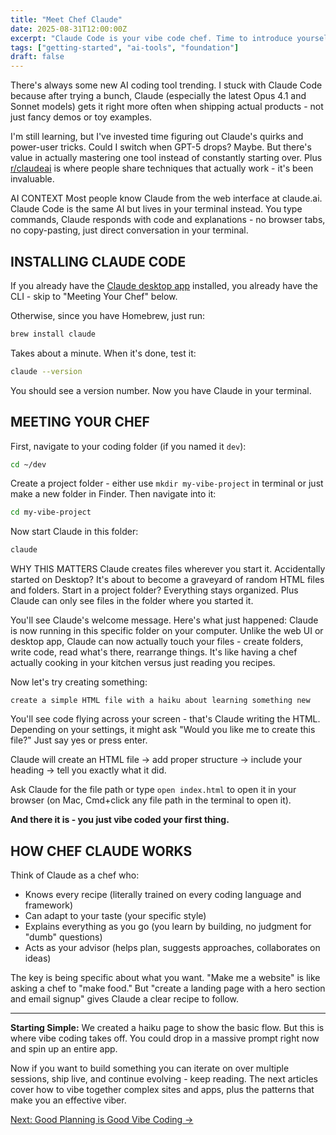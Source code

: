 ```yaml
---
title: "Meet Chef Claude"
date: 2025-08-31T12:00:00Z
excerpt: "Claude Code is your vibe code chef. Time to introduce yourself."
tags: ["getting-started", "ai-tools", "foundation"]
draft: false
---
```


There's always some new AI coding tool trending. I stuck with Claude Code because after trying a bunch, Claude (especially the latest Opus 4.1 and Sonnet models) gets it right more often when shipping actual products - not just fancy demos or toy examples.

I'm still learning, but I've invested time figuring out Claude's quirks and power-user tricks. Could I switch when GPT-5 drops? Maybe. But there's value in actually mastering one tool instead of constantly starting over. Plus [r/claudeai](https://reddit.com/r/claudeai) is where people share techniques that actually work - it's been invaluable.

<span class="context-label">AI CONTEXT</span> <span class="context-text">Most people know Claude from the web interface at claude.ai. Claude Code is the same AI but lives in your terminal instead. You type commands, Claude responds with code and explanations - no browser tabs, no copy-pasting, just direct conversation in your terminal.</span>

## INSTALLING CLAUDE CODE

If you already have the [Claude desktop app](https://claude.ai/download) installed, you already have the CLI - skip to "Meeting Your Chef" below.

Otherwise, since you have Homebrew, just run:

```bash
brew install claude
```

Takes about a minute. When it's done, test it:

```bash
claude --version
```

You should see a version number. Now you have Claude in your terminal.

## MEETING YOUR CHEF

First, navigate to your coding folder (if you named it `dev`):

```bash
cd ~/dev
```

Create a project folder - either use `mkdir my-vibe-project` in terminal or just make a new folder in Finder. Then navigate into it:

```bash
cd my-vibe-project
```

Now start Claude in this folder:

```bash
claude
```

<span class="context-label">WHY THIS MATTERS</span> <span class="context-text">Claude creates files wherever you start it. Accidentally started on Desktop? It's about to become a graveyard of random HTML files and folders. Start in a project folder? Everything stays organized. Plus Claude can only see files in the folder where you started it.</span>

You'll see Claude's welcome message. Here's what just happened: Claude is now running in this specific folder on your computer. Unlike the web UI or desktop app, Claude can now actually touch your files - create folders, write code, read what's there, rearrange things. It's like having a chef actually cooking in your kitchen versus just reading you recipes.

Now let's try creating something:

```
create a simple HTML file with a haiku about learning something new
```

You'll see code flying across your screen - that's Claude writing the HTML. Depending on your settings, it might ask "Would you like me to create this file?" Just say yes or press enter.

Claude will create an HTML file → add proper structure → include your heading → tell you exactly what it did.

Ask Claude for the file path or type `open index.html` to open it in your browser (on Mac, Cmd+click any file path in the terminal to open it). 

**And there it is - you just vibe coded your first thing.**

## HOW CHEF CLAUDE WORKS

Think of Claude as a chef who:
- Knows every recipe (literally trained on every coding language and framework)
- Can adapt to your taste (your specific style)
- Explains everything as you go (you learn by building, no judgment for "dumb" questions)
- Acts as your advisor (helps plan, suggests approaches, collaborates on ideas)

The key is being specific about what you want. "Make me a website" is like asking a chef to "make food." But "create a landing page with a hero section and email signup" gives Claude a clear recipe to follow.

---

**Starting Simple:** We created a haiku page to show the basic flow. But this is where vibe coding takes off. You could drop in a massive prompt right now and spin up an entire app. 

Now if you want to build something you can iterate on over multiple sessions, ship live, and continue evolving - keep reading. The next articles cover how to vibe together complex sites and apps, plus the patterns that make you an effective viber.

[Next: Good Planning is Good Vibe Coding →](/posts/start-like-a-pm)